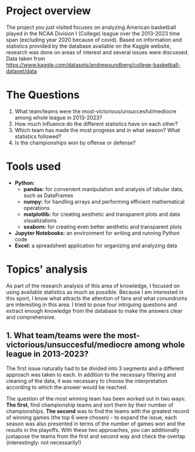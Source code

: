 # Project overview

The project you just visited focuses on analyzing American basketball played in the NCAA Division I (College) league over the 2013-2023 time span (excluding year 2020 because of covid).
Based on information and statistics provided by the database available on the Kaggle website, research was done on areas of interest and several issues were discussed.
Data taken from https://www.kaggle.com/datasets/andrewsundberg/college-basketball-dataset/data


# The Questions

1. What team/teams were the most-victorious/unsuccesful/mediocre among whole league in 2013-2023?
2. How much influence do the different statistics have on each other?
3. Which team has made the most progress and in what season? What statistics followed?
4. Is the championships won by offense or defense?


# Tools used

- **Python:**
  - **pandas:** for convenient manipulation and analysis of tabular data, such as DataFrames
  - **numpy:** for handling arrays and performing efficient mathematical operations
  - **matplotlib:** for creating aesthetic and transparent plots and data visualizations
  - **seaborn:** for creating even better aesthetic and transparent plots
- **Jupyter Notebooks:** an environment for writing and running Python code
- **Excel:** a spreadsheet application for organizing and analyzing data

# Topics' analysis
As part of the research analysis of this area of knowledge, I focused on using available statistics as much as possible. Because I am interested in this sport, I know what attracts the attention of fans and what conundrums are interesting in this area.
I tried to pose four intriguing questions and extract enough knowledge from the database to make the answers clear and comprehensive.

## 1. What team/teams were the most-victorious/unsuccesful/mediocre among whole league in 2013-2023?
The first issue naturally had to be divided into 3 segments and a different approach was taken to each. In addition to the necessary filtering and cleaning of the data, it was necessary to choose the interpretation according to which the answer would be reached.

The question of the most winning team has been worked out in two ways:
**The first**, find championship teams and sort them by their number of championships. 
**The second** was to find the teams with the greatest record of winning games (the top 6 were chosen) - to expand the issue, each season was also presented in terms of the number of games won and the results in the playoffs.
With these two approaches, you can additionally juxtapose the teams from the first and second way and check the overlap (interestingly: not necessarily!)
